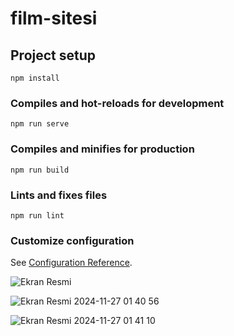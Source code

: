 # film-sitesi

## Project setup
```
npm install
```

### Compiles and hot-reloads for development
```
npm run serve
```

### Compiles and minifies for production
```
npm run build
```

### Lints and fixes files
```
npm run lint
```

### Customize configuration
See [Configuration Reference](https://cli.vuejs.org/config/).

![Ekran Resmi](https://github.com/user-attachments/assets/a636dad4-ab5c-4b17-8b5f-b37245bdd1d1)


![Ekran Resmi 2024-11-27 01 40 56](https://github.com/user-attachments/assets/78e6b465-49b2-4773-9a65-c3481a8db784)


![Ekran Resmi 2024-11-27 01 41 10](https://github.com/user-attachments/assets/b0a09674-8837-4da3-a516-f5dd3cf286fb)

